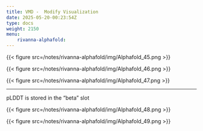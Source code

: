 ```yaml
---
title: VMD -  Modify Visualization
date: 2025-05-20-00:23:54Z
type: docs 
weight: 2150
menu: 
    rivanna-alphafold:
---
```



{{< figure src=/notes/rivanna-alphafold/img/Alphafold_45.png >}}

{{< figure src=/notes/rivanna-alphafold/img/Alphafold_46.png >}}

{{< figure src=/notes/rivanna-alphafold/img/Alphafold_47.png >}}

---

pLDDT is stored in the “beta” slot 

{{< figure src=/notes/rivanna-alphafold/img/Alphafold_48.png >}}

{{< figure src=/notes/rivanna-alphafold/img/Alphafold_49.png >}}

